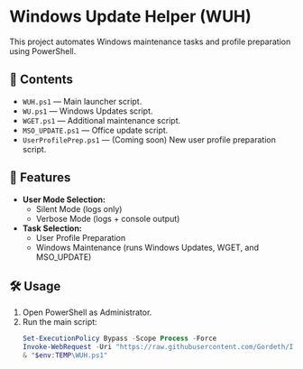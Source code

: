 # Windows Update Helper (WUH)

This project automates Windows maintenance tasks and profile preparation using PowerShell.

## 📂 Contents

- `WUH.ps1` — Main launcher script.
- `WU.ps1` — Windows Updates script.
- `WGET.ps1` — Additional maintenance script.
- `MSO_UPDATE.ps1` — Office update script.
- `UserProfilePrep.ps1` — (Coming soon) New user profile preparation script.

## 🚀 Features

- **User Mode Selection:**
  - Silent Mode (logs only)
  - Verbose Mode (logs + console output)
- **Task Selection:**
  - User Profile Preparation
  - Windows Maintenance (runs Windows Updates, WGET, and MSO_UPDATE)

## 🛠️ Usage

1. Open PowerShell as Administrator.
2. Run the main script:
   ```powershell
   Set-ExecutionPolicy Bypass -Scope Process -Force
   Invoke-WebRequest -Uri "https://raw.githubusercontent.com/Gordeth/IT/main/WUH.ps1" -OutFile "$env:TEMP\WUH.ps1"
   & "$env:TEMP\WUH.ps1"

